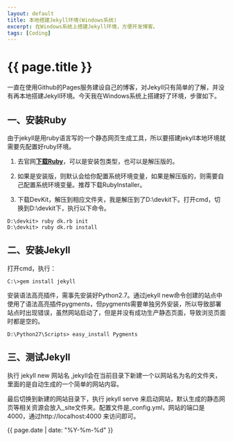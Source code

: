 ```yaml
---
layout: default
title: 本地搭建Jekyll环境(Windows系统)
excerpt: 在Windows系统上搭建Jekyll环境，方便开发博客。
tags: [Coding]
---
```

{{ page.title }}
================
一直在使用Github的Pages服务建设自己的博客，对Jekyll只有简单的了解，并没有再本地搭建Jekyll环境。今天我在Windows系统上搭建好了环境，步骤如下。

一、安装Ruby
----------------
由于jekyll是用ruby语言写的一个静态网页生成工具，所以要搭建jekyll本地环境就需要先配置好ruby环境。

1. 去官网[**下载Ruby**](https://www.ruby-lang.org/zh_cn/downloads/)，可以是安装包类型，也可以是解压版的。

2. 如果是安装版，则默认会给你配置系统环境变量，如果是解压版的，则需要自己配置系统环境变量。推荐下载RubyInstaller。

3. 下载DevKit，解压到相应文件夹，我是解压到了D:\devkit下。打开cmd，切换到D:\devkit下，执行以下命令。

```
D:\devkit> ruby dk.rb init
D:\devkit> ruby dk.rb install
```

二、安装Jekyll
------------------
打开cmd，执行：

```
C:\>gem install jekyll
```

安装语法高亮插件，需事先安装好Python2.7。通过jekyll new命令创建的站点中使用了语法高亮插件pygments，但pygments需要单独另外安装，所以导致部署站点时出现错误，虽然网站启动了，但是并没有成功生产静态页面，导致浏览页面时都是空的。

```
D:\Python27\Scripts> easy_install Pygments
```

三、测试Jekyll
-----------------
执行 jekyll new 网站名 ,jekyll会在当前目录下新建一个以网站名为名的文件夹，里面的是自动生成的一个简单的网站内容。

最后切换到新建的网站目录下，执行 jekyll serve 来启动网站，默认生成的静态网页等相关资源会放入_site文件夹。配置文件是_config.yml，网站的端口是4000，通过http://localhost:4000 来访问即可。


{{ page.date | date: "%Y-%m-%d" }}

